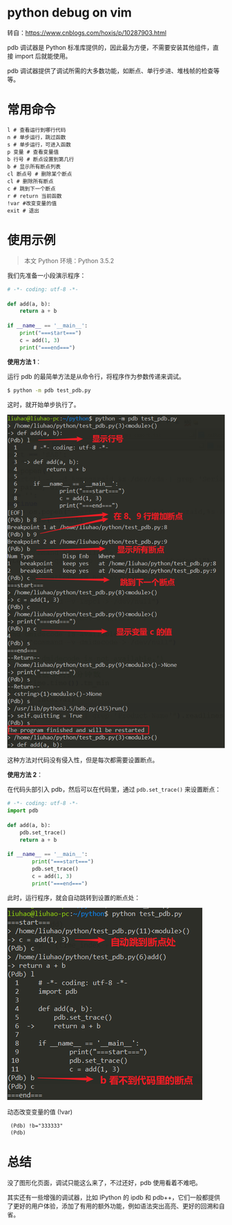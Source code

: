 

# python debug on vim

转自：https://www.cnblogs.com/hoxis/p/10287903.html

pdb 调试器是 Python 标准库提供的，因此最为方便，不需要安装其他组件，直接 import 后就能使用。

pdb 调试器提供了调试所需的大多数功能，如断点、单行步进、堆栈帧的检查等等。

# 常用命令

```
l # 查看运行到哪行代码 
n # 单步运行，跳过函数 
s # 单步运行，可进入函数 
p 变量 # 查看变量值 
b 行号 # 断点设置到第几行 
b # 显示所有断点列表 
cl 断点号 # 删除某个断点 
cl # 删除所有断点 
c # 跳到下一个断点 
r # return 当前函数 
!var #改变变量的值
exit # 退出
```

# 使用示例

> 本文 Python 环境：Python 3.5.2

我们先准备一小段演示程序：

```python
# -*- coding: utf-8 -*-

def add(a, b):
    return a + b

if __name__ == '__main__':
    print("===start===")
    c = add(1, 3)
    print("===end===")
```

**使用方法 1**：

运行 pdb 的最简单方法是从命令行，将程序作为参数传递来调试。

```bash
$ python -m pdb test_pdb.py
```

这时，就开始单步执行了。

![](../../images\python\20190109161704.png)

这种方法对代码没有侵入性，但是每次都需要设置断点。

**使用方法 2**：

在代码头部引入 pdb，然后可以在代码里，通过 `pdb.set_trace()` 来设置断点：

```python
# -*- coding: utf-8 -*-
import pdb

def add(a, b):
    pdb.set_trace()
    return a + b

if __name__ == '__main__':
        print("===start===")
        pdb.set_trace()
        c = add(1, 3)
        print("===end===")
```

此时，运行程序，就会自动跳转到设置的断点处：

![](../..\images\python\20190109165557.png)



动态改变变量的值 (!var)

```shell
 (Pdb) !b="333333"
 (Pdb)
```





# 总结

没了图形化页面，调试只能这么来了，不过还好，pdb 使用看着不难吧。

其实还有一些增强的调试器，比如 IPython 的 ipdb 和 pdb++，它们一般都提供了更好的用户体验，添加了有用的额外功能，例如语法突出高亮、更好的回溯和自省。
